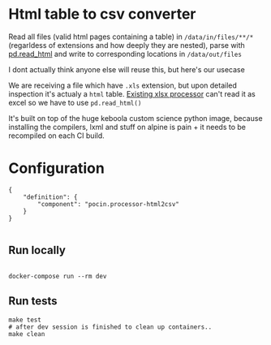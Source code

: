 # Html table to csv converter

Read all files (valid html pages containing a table) in `/data/in/files/**/*` (regarldess of extensions and how deeply they are nested), parse with [pd.read_html](https://pandas.pydata.org/pandas-docs/stable/generated/pandas.read_html.html) and write to corresponding locations in `/data/out/files`

I dont actually think anyone else will reuse this, but here's our usecase

We are receiving a file which have `.xls` extension, but upon detailed inspection it's actualy a `html` table. [Existing xlsx processor](https://github.com/jakubbartel/keboola-xls2csv-processor) can't read it as excel so we have to use `pd.read_html()`

It's built on top of the huge keboola custom science python image, because installing the compilers, lxml and stuff on alpine is pain + it needs to be recompiled on each CI build.

# Configuration
```
{
    "definition": {
        "component": "pocin.processor-html2csv"
    }
}


```

## Run locally

```

docker-compose run --rm dev
```

## Run tests
	

```
make test
# after dev session is finished to clean up containers..
make clean 
```
